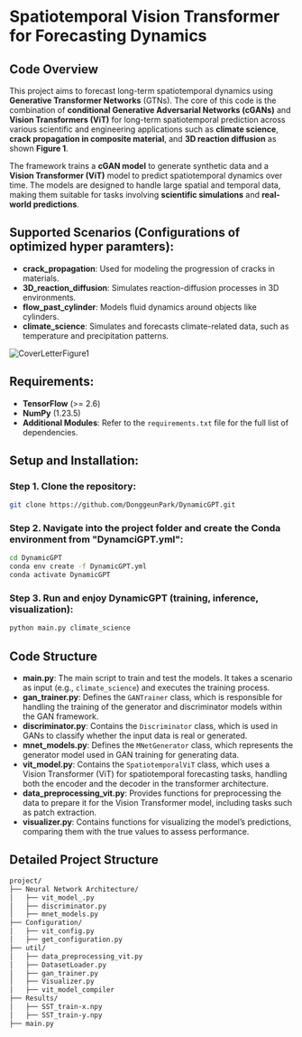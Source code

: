 # Spatiotemporal Vision Transformer for Forecasting Dynamics

## Code Overview
This project aims to forecast long-term spatiotemporal dynamics using **Generative Transformer Networks** (GTNs). The core of this code is the combination of **conditional Generative Adversarial Networks (cGANs)** and **Vision Transformers (ViT)** for long-term spatiotemporal prediction across various scientific and engineering applications such as **climate science**, **crack propagation in composite material**, and **3D reaction diffusion** as shown **Figure 1**.

The framework trains a **cGAN model** to generate synthetic data and a **Vision Transformer (ViT)** model to predict spatiotemporal dynamics over time. The models are designed to handle large spatial and temporal data, making them suitable for tasks involving **scientific simulations** and **real-world predictions**.

## Supported Scenarios (Configurations of optimized hyper paramters):
- **crack_propagation**: Used for modeling the progression of cracks in materials.
- **3D_reaction_diffusion**: Simulates reaction-diffusion processes in 3D environments.
- **flow_past_cylinder**: Models fluid dynamics around objects like cylinders.
- **climate_science**: Simulates and forecasts climate-related data, such as temperature and precipitation patterns.

![CoverLetterFigure1](https://github.com/user-attachments/assets/9e175b01-ad90-41c3-9a13-200c75873704)

## Requirements:
- **TensorFlow** (>= 2.6)
- **NumPy** (1.23.5)
- **Additional Modules**: Refer to the `requirements.txt` file for the full list of dependencies.

## Setup and Installation:

### Step 1. Clone the repository:
```bash
git clone https://github.com/DonggeunPark/DynamicGPT.git
```

### Step 2. Navigate into the project folder and create the Conda environment from "DynamciGPT.yml":
```bash
cd DynamicGPT
conda env create -f DynamicGPT.yml
conda activate DynamicGPT
```

### Step 3. Run and enjoy **DynamicGPT** (training, inference, visualization):
```bash
python main.py climate_science
```

## Code Structure

- **main.py**: The main script to train and test the models. It takes a scenario as input (e.g., `climate_science`) and executes the training process.
- **gan_trainer.py**: Defines the `GANTrainer` class, which is responsible for handling the training of the generator and discriminator models within the GAN framework.
- **discriminator.py**: Contains the `Discriminator` class, which is used in GANs to classify whether the input data is real or generated.
- **mnet_models.py**: Defines the `MNetGenerator` class, which represents the generator model used in GAN training for generating data.
- **vit_model.py**: Contains the `SpatiotemporalViT` class, which uses a Vision Transformer (ViT) for spatiotemporal forecasting tasks, handling both the encoder and the decoder in the transformer architecture.
- **data_preprocessing_vit.py**: Provides functions for preprocessing the data to prepare it for the Vision Transformer model, including tasks such as patch extraction.
- **visualizer.py**: Contains functions for visualizing the model’s predictions, comparing them with the true values to assess performance.

## Detailed Project Structure
```bash
project/
├── Neural Network Architecture/
│   ├── vit_model_.py
│   ├── discriminator.py
│   ├── mnet_models.py
├── Configuration/
│   ├── vit_config.py
│   ├── get_configuration.py
├── util/
│   ├── data_preprocessing_vit.py
│   ├── DatasetLoader.py
│   ├── gan_trainer.py
│   ├── Visualizer.py
│   ├── vit_model_compiler
├── Results/
│   ├── SST_train-x.npy
│   ├── SST_train-y.npy
├── main.py
```
